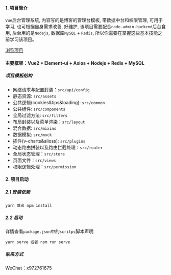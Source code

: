 #### 1. 项目简介
`Vue`后台管理系统, 内容写的是博客的管理台模板, 带数据中台和权限管理, 可用于学习, 也可根据自身需求改善, 好维护, 该项目需要配合`node-admin-backend`后台食用, 后台用的是`Nodejs`, 数据库`MySQL` + `Redis`, 所以你需要在掌握这些基本技能之前学习该项目。

[浏览项目](http://codeleilei.gitee.io/vue-admin-top/#/login)

#### 主要框架：Vue2 + Element-ui + Axios + Nodejs + Redis + MySQL

##### 项目模板结构
- 网络请求与配置封装：`src/api/config`
- 静态资源: `src/assets`
- 公共逻辑(cookies&tips&loading): `src/common`
- 公共组件: `src/components`
- 全局过滤方法: `src/filters`
- 布局封装以及菜单渲染：`src/layout`
- 混合数据: `src/mixins`
- 数据模拟: `src/mock`
- 插件(v-charts&alioss): `src/plugins`
- 动态路由拼装以及路由拦截处理：`src/router`
- 全局状态管理：`src/store`
- 页面文件：`src/views`
- 权限逻辑处理：`src/permission`

#### 2. 项目启动

##### 2.1 安装依赖
```shell
yarn 或者 npm install
```
##### 2.2 启动
详情查看`package.json`中的`scritps`脚本声明
```shell
yarn serve 或者 npm run serve
```
##### 联系方式
WeChat：x972761675

